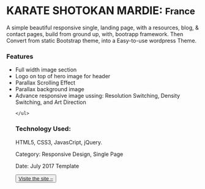 <!--This a  business theme, is a basic Bootstrap one page websites site  with smooth scrolling. 
Technology: HTML5, CSS3, Bootstrap, JavaScript, jQuery, Sass and PHP. -->

<h1>KARATE SHOTOKAN MARDIE: <small>France</small></h1>

<p>A simple beautiful responsive single, landing page, with a resources, blog, & contact pages, build from ground up, with, bootrapp framework. Then Convert from  static Bootstrap theme, into a Easy-to-use wordpress Theme.</p>

<h3>Features</h3>
    <ul>
        <li>Full width image section</li>
        <li>Logo on top of hero image for header</li>
        <li>Parallax Scrolling Effect</li>
        <li>Parallax background image</li>
        <!-- For better Web Performance -->
        <li>Advance responsive image ussing: Resolution Switching, Density Switching, and Art Direction</li>

    </ul>

<h3>Technology Used:</h3>
    <p>HTML5, CSS3, JavasCript, jQuery. </p>
    <p>Category: Responsive Design, Single Page</p>
    <p>Date: July 2017 Template</p>

<button><a href="http://karateshotokanmardie.com/" target="_blank">Visite the site –</a></button>
                            
                        


 
